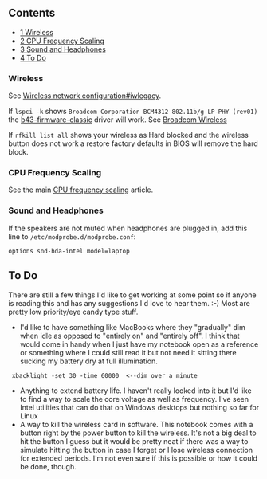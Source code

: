 ## Contents

*   [1 Wireless](#Wireless)
*   [2 CPU Frequency Scaling](#CPU_Frequency_Scaling)
*   [3 Sound and Headphones](#Sound_and_Headphones)
*   [4 To Do](#To_Do)

### Wireless

See [Wireless network configuration#iwlegacy](/index.php/Wireless_network_configuration#iwlegacy "Wireless network configuration").

If `lspci -k` shows `Broadcom Corporation BCM4312 802.11b/g LP-PHY (rev01)` the [b43-firmware-classic](https://aur.archlinux.org/packages/b43-firmware-classic/) driver will work. See [Broadcom Wireless](https://wiki.archlinux.org/index.php/Broadcom_wireless)

If `rfkill list all` shows your wireless as Hard blocked and the wireless button does not work a restore factory defaults in BIOS will remove the hard block.

### CPU Frequency Scaling

See the main [CPU frequency scaling](/index.php/CPU_frequency_scaling "CPU frequency scaling") article.

### Sound and Headphones

If the speakers are not muted when headphones are plugged in, add this line to `/etc/modprobe.d/modprobe.conf`:

```
options snd-hda-intel model=laptop

```

## To Do

There are still a few things I'd like to get working at some point so if anyone is reading this and has any suggestions I'd love to hear them. :-) Most are pretty low priority/eye candy type stuff.

*   I'd like to have something like MacBooks where they "gradually" dim when idle as opposed to "entirely on" and "entirely off". I think that would come in handy when I just have my notebook open as a reference or something where I could still read it but not need it sitting there sucking my battery dry at full illumination.

```
 xbacklight -set 30 -time 60000  <--dim over a minute

```

*   Anything to extend battery life. I haven't really looked into it but I'd like to find a way to scale the core voltage as well as frequency. I've seen Intel utilities that can do that on Windows desktops but nothing so far for Linux
*   A way to kill the wireless card in software. This notebook comes with a button right by the power button to kill the wireless. It's not a big deal to hit the button I guess but it would be pretty neat if there was a way to simulate hitting the button in case I forget or I lose wireless connection for extended periods. I'm not even sure if this is possible or how it could be done, though.